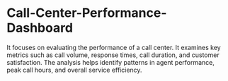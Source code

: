 # Call-Center-Performance-Dashboard
It focuses on evaluating the performance of a call center. It examines key metrics such as call volume, response times, call duration, and customer satisfaction. The analysis helps identify patterns in agent performance, peak call hours, and overall service efficiency. 
